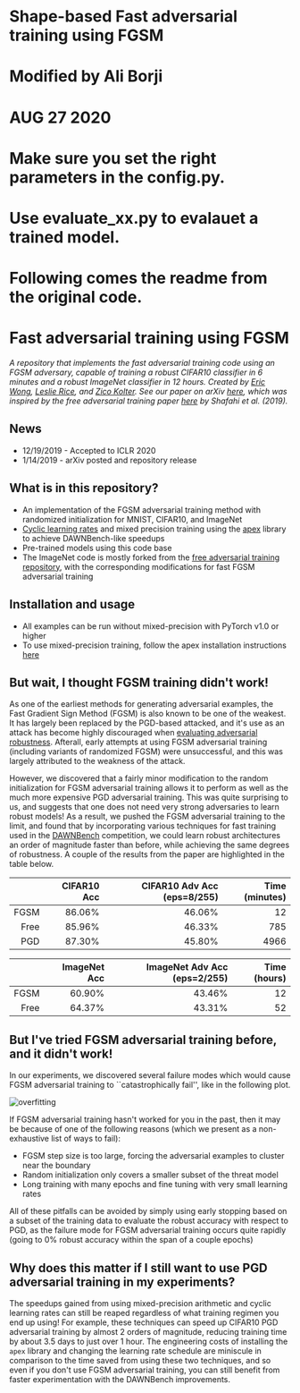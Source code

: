 # Shape-based Fast adversarial training using FGSM
# Modified by Ali Borji 
# AUG 27 2020

# Make sure you set the right parameters in the config.py.
# Use evaluate_xx.py to evalauet a trained model.


# Following comes the readme from the original code.








# Fast adversarial training using FGSM

*A repository that implements the fast adversarial training code using an FGSM adversary, capable of training a robust CIFAR10 classifier in 6 minutes and a robust ImageNet classifier in 12 hours. Created by [Eric Wong](https://riceric22.github.io), [Leslie Rice](https://leslierice1.github.io/), and [Zico Kolter](http://zicokolter.com). See our paper on arXiv [here][paper], which was inspired by the free adversarial training paper [here][freepaper] by Shafahi et al. (2019).*

[paper]: https://arxiv.org/abs/2001.03994
[freepaper]: https://arxiv.org/abs/1904.12843

## News
+ 12/19/2019 - Accepted to ICLR 2020
+ 1/14/2019 - arXiv posted and repository release

## What is in this repository? 
+ An implementation of the FGSM adversarial training method with randomized initialization for MNIST, CIFAR10, and ImageNet
+ [Cyclic learning rates](https://arxiv.org/abs/1506.01186) and mixed precision training using the [apex](https://nvidia.github.io/apex/) library to achieve DAWNBench-like speedups 
+ Pre-trained models using this code base
+ The ImageNet code is mostly forked from the [free adversarial training repository](https://github.com/mahyarnajibi/FreeAdversarialTraining), with the corresponding modifications for fast FGSM adversarial training

## Installation and usage
+ All examples can be run without mixed-precision with PyTorch v1.0 or higher
+ To use mixed-precision training, follow the apex installation instructions [here](https://github.com/NVIDIA/apex#quick-start)

## But wait, I thought FGSM training didn't work!
As one of the earliest methods for generating adversarial examples, the Fast Gradient Sign Method (FGSM) is also known to be one of the weakest. It has largely been replaced by the PGD-based attacked, and it's use as an attack has become highly discouraged when [evaluating adversarial robustness](https://arxiv.org/abs/1902.06705). Afterall, early attempts at using FGSM adversarial training (including variants of randomized FGSM) were unsuccessful, and this was largely attributed to the weakness of the attack. 

However, we discovered that a fairly minor modification to the random initialization for FGSM adversarial training allows it to perform as well as the much more expensive PGD adversarial training. This was quite surprising to us, and suggests that one does not need very strong adversaries to learn robust models! As a result, we pushed the FGSM adversarial training to the limit, and found that by incorporating various techniques for fast training used in the [DAWNBench](https://dawn.cs.stanford.edu/benchmark/) competition, we could learn robust architectures an order of magnitude faster than before, while achieving the same degrees of robustness. A couple of the results from the paper are highlighted in the table below. 

|          | CIFAR10 Acc | CIFAR10 Adv Acc (eps=8/255) | Time (minutes) | 
| --------:| -----------:|----------------------------:|---------------:| 
| FGSM     |      86.06% |                      46.06% |             12 |
| Free     |      85.96% |                      46.33% |            785 |
| PGD      |      87.30% |                      45.80% |           4966 |

|          | ImageNet Acc | ImageNet Adv Acc (eps=2/255) | Time (hours) | 
| --------:| ------------:|-----------------------------:|-------------:| 
| FGSM     |       60.90% |                       43.46% |           12 |
| Free     |       64.37% |                       43.31% |           52 |

## But I've tried FGSM adversarial training before, and it didn't work! 
In our experiments, we discovered several failure modes which would cause FGSM adversarial training to ``catastrophically fail'', like in the following plot. 

![overfitting](https://github.com/locuslab/fast_adversarial/blob/master/overfitting_error_curve.png)

If FGSM adversarial training hasn't worked for you in the past, then it may be because of one of the following reasons (which we present as a non-exhaustive list of ways to fail): 

+ FGSM step size is too large, forcing the adversarial examples to cluster near the boundary
+ Random initialization only covers a smaller subset of the threat model
+ Long training with many epochs and fine tuning with very small learning rates

All of these pitfalls can be avoided by simply using early stopping based on a subset of the training data to evaluate the robust accuracy with respect to PGD, as the failure mode for FGSM adversarial training occurs quite rapidly (going to 0% robust accuracy within the span of a couple epochs)

## Why does this matter if I still want to use PGD adversarial training in my experiments? 

The speedups gained from using mixed-precision arithmetic and cyclic learning rates can still be reaped regardless of what training regimen you end up using! For example, these techniques can speed up CIFAR10 PGD adversarial training by almost 2 orders of magnitude, reducing training time by about 3.5 days to just over 1 hour. The engineering costs of installing the `apex` library and changing the learning rate schedule are miniscule in comparison to the time saved from using these two techniques, and so even if you don't use FGSM adversarial training, you can still benefit from faster experimentation with the DAWNBench improvements. 
